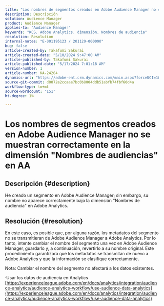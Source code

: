 ```yaml
---
title: "Los nombres de segmentos creados en Adobe Audience Manager no se muestran correctamente en la dimensión 'Nombres de audiencias' en AA"
description: Descripción
solution: Audience Manager
product: Audience Manager
applies-to: "Audience Manager"
keywords: "KCS, Adobe Analytics, dimensión, Nombres de audiencia"
resolution: Resolution
internal-notes: "E-001195123 / 201120-000090"
bug: false
article-created-by: Takafumi Sakurai
article-created-date: "5/10/2024 9:47:00 AM"
article-published-by: Takafumi Sakurai
article-published-date: "5/17/2024 7:01:18 AM"
version-number: 1
article-number: KA-24204
dynamics-url: "https://adobe-ent.crm.dynamics.com/main.aspx?forceUCI=1&pagetype=entityrecord&etn=knowledgearticle&id=d517423e-b20e-ef11-9f8a-6045bd02b206"
source-git-commit: d0072e2ccaae7bc0b8004ddb51abfb74fbf60d4a
workflow-type: tm+mt
source-wordcount: '151'
ht-degree: 1%

---
```


# Los nombres de segmentos creados en Adobe Audience Manager no se muestran correctamente en la dimensión &quot;Nombres de audiencias&quot; en AA

## Descripción {#description}

He creado un segmento en Adobe Audience Manager; sin embargo, su nombre no aparece correctamente bajo la dimensión &quot;Nombres de audiencia&quot; en Adobe Analytics.

## Resolución {#resolution}


En este caso, es posible que, por alguna razón, los metadatos del segmento no se transmitieran de Adobe Audience Manager a Adobe Analytics. Por lo tanto, intente cambiar el nombre del segmento una vez en Adobe Audience Manager, guardarlo y, a continuación, revertirlo a su nombre original. Este procedimiento garantizará que los metadatos se transmitan de nuevo a Adobe Analytics y que la información se clasifique correctamente.

Nota: Cambiar el nombre del segmento no afectará a los datos existentes.

·Usar los datos de audiencia en Analytics
[https://experienceleague.adobe.com/en/docs/analytics/integration/audience-analytics/audience-analytics-workflow/use-audience-data-analytics](https://experienceleague.adobe.com/en/docs/analytics/integration/audience-analytics/audience-analytics-workflow/use-audience-data-analytics)
